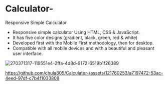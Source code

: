 # Calculator-

Responsive Simple Calculator

* Responsive simple calculator Using HTML, CSS & JavaScript.
* It has five color designs (gradient, black, green, red & white)
* Developed first with the Mobile First methodology, then for desktop.
* Compatible with all mobile devices and with a beautiful and pleasant user interface.

![270371317-119551e4-2ffa-4d8d-9172-6519b1f26389](https://github.com/chula805/Calculator-/assets/121760253/d130dc6c-e078-4f33-a155-40acb392fe55)

https://github.com/chula805/Calculator-/assets/121760253/a7197472-53ac-4eed-97df-c7b4f1033809


